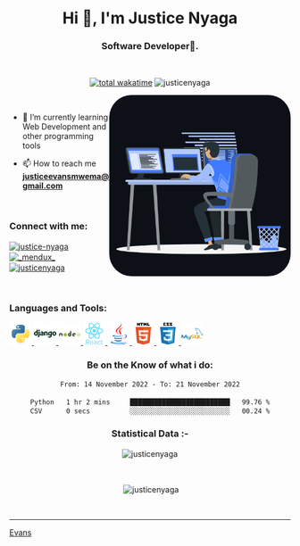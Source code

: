 <h1 align="center">Hi 👋, I'm Justice Nyaga</h1>
<h3 align="center">Software Developer🌟.</h3>


<br>

<div align="center">

 [![total wakatime](https://wakatime.com/badge/user/b9aa11ce-8286-46d9-bd5c-0f9e2c6cdf6c.svg)](https://wakatime.com/@b9aa11ce-8286-46d9-bd5c-0f9e2c6cdf6c) <img src='https://komarev.com/ghpvc/?username=justiceevan' alt='justicenyaga' />

<p><img align="right" src="animation_500_kxa883sd.gif" alt="justicenyaga" width="325" height="325" style="border-radius: 40px 40px 40px 40px" /></p>
 
</div>
 
<div align="left">
 
  <br>
 
- 🌱 I’m currently learning Web Development and other programming tools

- 📫 How to reach me **justiceevansmwema@gmail.com**

<!-- - ⚡ Fun fact :- dkhfkdjhf -->
</div>
<br>

<h3 align="left">Connect with me:</h3>
<p align="left">
  <a href="https://www.linkedin.com/in/justice-nyaga" target="blank"><img align="center"
      src="https://raw.githubusercontent.com/rahuldkjain/github-profile-readme-generator/master/src/images/icons/Social/linked-in-alt.svg"
      alt="justice-nyaga" height="30" width="40" /></a>
  <a href="https://www.instagram.com/_mendux_/" target="blank"><img align="center"
      src="https://raw.githubusercontent.com/rahuldkjain/github-profile-readme-generator/master/src/images/icons/Social/instagram.svg"
      alt="_mendux_" height="30" width="40" /></a>
  <a href="https://twitter.com/justicenyaga" target="blank"><img align="center"
      src="https://raw.githubusercontent.com/rahuldkjain/github-profile-readme-generator/master/src/images/icons/Social/twitter.svg"
      alt="justicenyaga" height="30" width="40" /></a>
  
  
 
</p>

<br>

<h3 align="left">Languages and Tools:</h3>
<p align="left">
  <a href="https://www.python.org" target="_blank" rel="noreferrer"> <img
      src="https://raw.githubusercontent.com/devicons/devicon/master/icons/python/python-original.svg" alt="python"
      width="40" height="40" /> </a>
  <a href="https://www.djangoproject.com/" target="_blank" rel="noreferrer"> <img
      src="https://github.com/devicons/devicon/blob/master/icons/django/django-plain-wordmark.svg" alt="python"
      width="40" height="40" /> </a>
  <a href="https://nodejs.org" target="_blank" rel="noreferrer"> <img
      src="https://raw.githubusercontent.com/devicons/devicon/master/icons/nodejs/nodejs-original-wordmark.svg" alt="nodejs" width="40"       height="40" /> </a>
  <a href="https://reactjs.org/" target="_blank" rel="noreferrer"> <img
      src="https://raw.githubusercontent.com/devicons/devicon/master/icons/react/react-original-wordmark.svg"
      alt="react" width="40" height="40" /> </a> 
  <a href="https://www.java.com" target="_blank" rel="noreferrer"> <img
      src="https://raw.githubusercontent.com/devicons/devicon/master/icons/java/java-original.svg" alt="java" width="40"
      height="40" /> </a>
  <a href="https://www.w3.org/html/" target="_blank" rel="noreferrer"> <img
      src="https://raw.githubusercontent.com/devicons/devicon/master/icons/html5/html5-original-wordmark.svg"
      alt="html5" width="40" height="40" /> </a>
  <a href="https://www.w3schools.com/css/" target="_blank"
    rel="noreferrer"> <img
      src="https://raw.githubusercontent.com/devicons/devicon/master/icons/css3/css3-original-wordmark.svg" alt="css3"
      width="40" height="40" /> </a>
  <a href="https://www.mysql.com/" target="_blank" rel="noreferrer"> <img
      src="https://raw.githubusercontent.com/devicons/devicon/master/icons/mysql/mysql-original-wordmark.svg"
      alt="mysql" width="40" height="40" /> </a> 

<br>
  
<div align="center">
  
<h3 >Be on the Know of what i do:</h3>

<!--START_SECTION:waka-->

```text
From: 14 November 2022 - To: 21 November 2022

Python   1 hr 2 mins     █████████████████████████   99.76 %
CSV      0 secs          ░░░░░░░░░░░░░░░░░░░░░░░░░   00.24 %
```

<!--END_SECTION:waka-->

<h3>Statistical Data :-</h3>
<p><img align="center"
    src="https://github-readme-stats.vercel.app/api/top-langs?username=justicenyaga&show_icons=true&locale=en&layout=compact"
    alt="justicenyaga" /></p>

<br>

<p>&nbsp;<img align="center" src="https://github-readme-stats.vercel.app/api?username=justicenyaga&show_icons=true&locale=en"
    alt="justicenyaga" /></p>
</div>
<br>

---

[Evans](https://github.com/justicenyaga)
